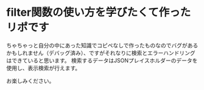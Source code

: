 # filter関数の使い方を学びたくて作ったリポです
ちゃちゃっと自分の中にあった知識でコピペなしで作ったものなのでバグがあるかもしれません（デバッグ済み）、ですがそれなりに検索とエラーハンドリングはできていると思います。
検索するデータはJSONプレイスホルダーのデータを使用し、表示検索が行えます。

お楽しみください。

